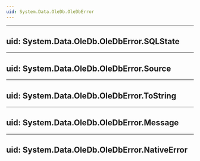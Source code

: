 ```yaml
---
uid: System.Data.OleDb.OleDbError
---
```


---
uid: System.Data.OleDb.OleDbError.SQLState
---

---
uid: System.Data.OleDb.OleDbError.Source
---

---
uid: System.Data.OleDb.OleDbError.ToString
---

---
uid: System.Data.OleDb.OleDbError.Message
---

---
uid: System.Data.OleDb.OleDbError.NativeError
---
